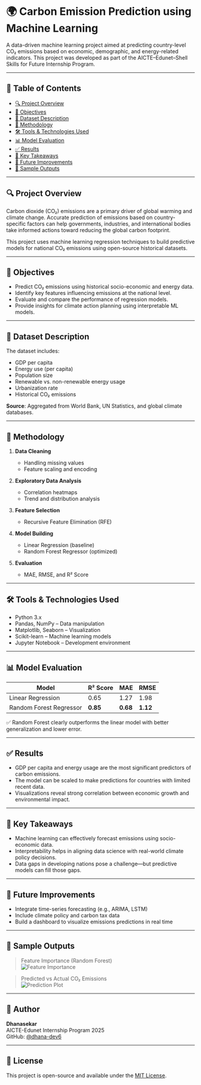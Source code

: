 # 🌍 Carbon Emission Prediction using Machine Learning

A data-driven machine learning project aimed at predicting country-level CO₂ emissions based on economic, demographic, and energy-related indicators. This project was developed as part of the AICTE–Edunet–Shell Skills for Future Internship Program.

---

## 📌 Table of Contents

- [🔍 Project Overview](#-project-overview)
- [🎯 Objectives](#-objectives)
- [📁 Dataset Description](#-dataset-description)
- [🧠 Methodology](#-methodology)
- [🛠️ Tools & Technologies Used](#-tools--technologies-used)
- [📊 Model Evaluation](#-model-evaluation)
- [✅ Results](#-results)
- [📌 Key Takeaways](#-key-takeaways)
- [🚀 Future Improvements](#-future-improvements)
- [📸 Sample Outputs](#-sample-outputs)

---

## 🔍 Project Overview

Carbon dioxide (CO₂) emissions are a primary driver of global warming and climate change. Accurate prediction of emissions based on country-specific factors can help governments, industries, and international bodies take informed actions toward reducing the global carbon footprint.

This project uses machine learning regression techniques to build predictive models for national CO₂ emissions using open-source historical datasets.

---

## 🎯 Objectives

- Predict CO₂ emissions using historical socio-economic and energy data.
- Identify key features influencing emissions at the national level.
- Evaluate and compare the performance of regression models.
- Provide insights for climate action planning using interpretable ML models.

---

## 📁 Dataset Description

The dataset includes:
- GDP per capita
- Energy use (per capita)
- Population size
- Renewable vs. non-renewable energy usage
- Urbanization rate
- Historical CO₂ emissions

**Source**: Aggregated from World Bank, UN Statistics, and global climate databases.

---

## 🧠 Methodology

1. **Data Cleaning**
   - Handling missing values
   - Feature scaling and encoding

2. **Exploratory Data Analysis**
   - Correlation heatmaps
   - Trend and distribution analysis

3. **Feature Selection**
   - Recursive Feature Elimination (RFE)

4. **Model Building**
   - Linear Regression (baseline)
   - Random Forest Regressor (optimized)

5. **Evaluation**
   - MAE, RMSE, and R² Score

---

## 🛠️ Tools & Technologies Used

- Python 3.x  
- Pandas, NumPy – Data manipulation  
- Matplotlib, Seaborn – Visualization  
- Scikit-learn – Machine learning models  
- Jupyter Notebook – Development environment

---

## 📊 Model Evaluation

| Model                 | R² Score | MAE     | RMSE    |
|----------------------|----------|---------|---------|
| Linear Regression     | 0.65     | 1.27    | 1.98    |
| Random Forest Regressor | **0.85**  | **0.68** | **1.12** |

✅ Random Forest clearly outperforms the linear model with better generalization and lower error.

---

## ✅ Results

- GDP per capita and energy usage are the most significant predictors of carbon emissions.
- The model can be scaled to make predictions for countries with limited recent data.
- Visualizations reveal strong correlation between economic growth and environmental impact.

---

## 📌 Key Takeaways

- Machine learning can effectively forecast emissions using socio-economic data.
- Interpretability helps in aligning data science with real-world climate policy decisions.
- Data gaps in developing nations pose a challenge—but predictive models can fill those gaps.

---

## 🚀 Future Improvements

- Integrate time-series forecasting (e.g., ARIMA, LSTM)
- Include climate policy and carbon tax data
- Build a dashboard to visualize emissions predictions in real time

---

## 📸 Sample Outputs

> Feature Importance (Random Forest)  
![Feature Importance](assets/feature_importance.png)

> Predicted vs Actual CO₂ Emissions  
![Prediction Plot](assets/predicted_vs_actual.png)

---

## 👤 Author

**Dhanasekar**  
AICTE-Edunet Internship Program 2025  
GitHub: [@dhana-dev6](https://github.com/dhana-dev6)

---

## 📄 License

This project is open-source and available under the [MIT License](LICENSE).


